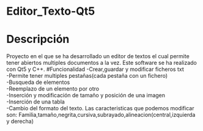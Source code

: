 # Editor_Texto-Qt5

# Descripción
Proyecto en el que se ha desarrollado un editor de textos el cual permite tener abiertos multiples documentos a la vez. Este software se ha
realizado con Qt5 y C++.
#Funcionalidad
-Crear,guardar y modificar  ficheros txt<br>
-Permite tener multiples pestañas(cada pestaña con un fichero)<br>
-Busqueda de elementos<br>
-Reemplazo de un elemento por otro<br>
-Inserción y modificación de tamaño y posición de una imagen<br>
-Inserción de una tabla<br>
-Cambio del formato del texto. Las caracteristicas que podemos modificar son: Familia,tamaño,negrita,cursiva,subrayado,alineacion(central,izquierda y derecha)<br>
    
